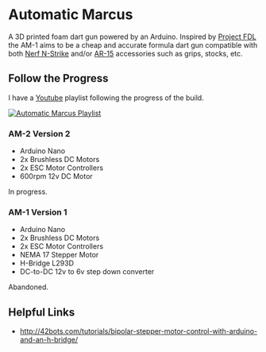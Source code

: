 # Automatic Marcus

A 3D printed foam dart gun powered by an Arduino. Inspired by [Project FDL](http://www.projectfdl.com/) the AM-1 aims to be a cheap and accurate formula dart gun compatible with both [Nerf N-Strike](https://nerf.hasbro.com/en-us/toys-games/nerf:elite) and/or [AR-15](https://en.wikipedia.org/wiki/Colt_AR-15#AR-15_marketplace) accessories such as grips, stocks, etc.

## Follow the Progress

I have a [Youtube](https://www.youtube.com/playlist?list=PLXH8rqHzuX5hmMyk606a1SRj9DMD9a9MU) playlist following the progress of the build.

[![Automatic Marcus Playlist](https://img.youtube.com/vi/EvZnnx5ywEk/0.jpg)](https://www.youtube.com/playlist?list=PLXH8rqHzuX5hmMyk606a1SRj9DMD9a9MU)

### AM-2 Version 2

* Arduino Nano
* 2x Brushless DC Motors
* 2x ESC Motor Controllers
* 600rpm 12v DC Motor

In progress.

### AM-1 Version 1

* Arduino Nano
* 2x Brushless DC Motors
* 2x ESC Motor Controllers
* NEMA 17 Stepper Motor
* H-Bridge L293D
* DC-to-DC 12v to 6v step down converter

Abandoned.

## Helpful Links

* http://42bots.com/tutorials/bipolar-stepper-motor-control-with-arduino-and-an-h-bridge/
